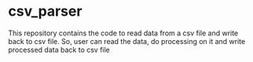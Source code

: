# csv_parser
This repository contains the code to read data from a csv file and write back to csv file. So, user can read the data, do processing on it and write processed data back to csv file
